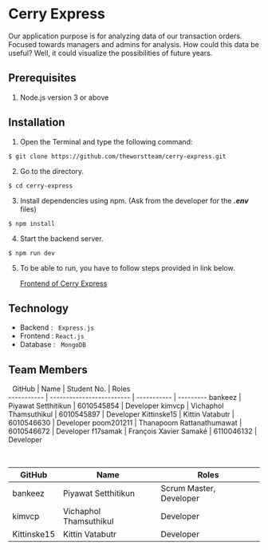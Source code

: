# Cerry Express

Our application purpose is for analyzing data of our transaction orders. Focused towards managers and admins for analysis. How could this data be useful? Well, it could visualize the possibilities of future years.  

## Prerequisites

1. Node.js version 3 or above

## Installation

1. Open the Terminal and type the following command: 

```
$ git clone https://github.com/theworstteam/cerry-express.git
```

2. Go to the directory.

```
$ cd cerry-express
```

3. Install dependencies using npm. (Ask from the developer for the ***.env*** files)

```
$ npm install
```

4. Start the backend server.

```
$ npm run dev
```

5. To be able to run, you have to follow steps provided in link below. 

    [Frontend of Cerry Express](https://github.com/theworstteam/cerry-express-frontend)

## Technology

- Backend : ``` Express.js```
- Frontend : ``` React.js ```
- Database : ``` MongoDB```

## Team Members
 
 GitHub      | Name                      | Student No. | Roles     
 ----------- | ------------------------- | ----------- | --------- 
 bankeez     | Piyawat Setthitikun       | 6010545854  | Developer 
 kimvcp      | Vichaphol Thamsuthikul    | 6010545897  | Developer 
 Kittinske15 | Kittin Vatabutr           | 6010546630  | Developer 
 poom201211  | Thanapoom Rattanathumawat | 6010546672  | Developer 
 f17samak    | François Xavier Samaké    | 6110046132  | Developer 

  

 GitHub       |           Name           |               Roles
-------------|--------------------------|-------------------------------------
bankeez      |   Piyawat Setthitikun    |       Scrum Master, Developer
kimvcp       |   Vichaphol Thamsuthikul |              Developer
Kittinske15  |   Kittin Vatabutr        |              Developer







